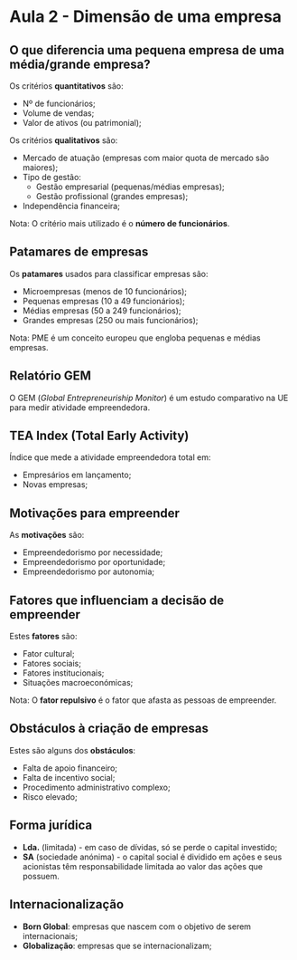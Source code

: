 # Aula 2 - Dimensão de uma empresa

## O que diferencia uma pequena empresa de uma média/grande empresa?

Os critérios **quantitativos** são:
 - Nº de funcionários;
 - Volume de vendas;
 - Valor de ativos (ou patrimonial);

Os critérios **qualitativos** são:
 - Mercado de atuação (empresas com maior quota de mercado são maiores);
 - Tipo de gestão:
   - Gestão empresarial (pequenas/médias empresas);
   - Gestão profissional (grandes empresas);
 - Independência financeira;

Nota: O critério mais utilizado é o **número de funcionários**.


## Patamares de empresas

Os **patamares** usados para classificar empresas são:
 - Microempresas (menos de 10 funcionários);
 - Pequenas empresas (10 a 49 funcionários);
 - Médias empresas (50 a 249 funcionários);
 - Grandes empresas (250 ou mais funcionários);

Nota: PME é um conceito europeu que engloba pequenas e médias empresas.

## Relatório GEM
O GEM (*Global Entrepreneuriship Monitor*) é um estudo comparativo na UE para medir atividade empreendedora.

## TEA Index (Total Early Activity)
Índice que mede a atividade empreendedora total em:
 - Empresários em lançamento;
 - Novas empresas;

##  Motivações para empreender
As **motivações** são:
 - Empreendedorismo por necessidade;
 - Empreendedorismo por oportunidade;
 - Empreendedorismo por autonomia;

## Fatores que influenciam a decisão de empreender
Estes **fatores** são:
 - Fator cultural;
 - Fatores sociais;
 - Fatores institucionais;
 - Situações macroeconómicas;

Nota: O **fator repulsivo** é o fator que afasta as pessoas de empreender.


## Obstáculos à criação de empresas
Estes são alguns dos **obstáculos**:
 - Falta de apoio financeiro;
 - Falta de incentivo social;
 - Procedimento administrativo complexo;
 - Risco elevado;

## Forma jurídica
- **Lda.** (limitada) - em caso de dívidas, só se perde o capital investido;
- **SA** (sociedade anónima) - o capital social é dividido em ações e seus acionistas têm responsabilidade limitada ao valor das ações que possuem.

## Internacionalização
- **Born Global**: empresas que nascem com o objetivo de serem internacionais;
- **Globalização**: empresas que se internacionalizam;

